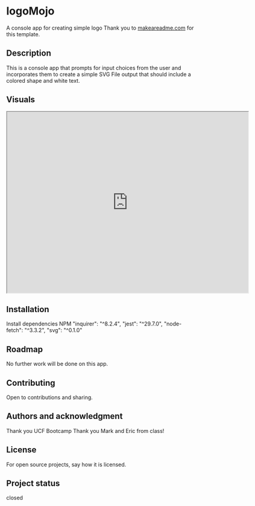 # logoMojo
A console app for creating simple logo
Thank you to [makeareadme.com](https://www.makeareadme.com/) for this template.

## Description
This is a console app that prompts for input choices from the user and incorporates them to create a simple SVG File output that should include a colored shape and white text.


## Visuals
<iframe src="https://drive.google.com/file/d/1wqsrE-9aNnuuChN3MmUowI0qRtTddMDE/preview" width="640" height="480"></iframe>

## Installation
Install dependencies NPM
    "inquirer": "^8.2.4",
    "jest": "^29.7.0",
    "node-fetch": "^3.3.2",
    "svg": "^0.1.0"


## Roadmap
No further work will be done on this app. 

## Contributing
Open to contributions and sharing. 

## Authors and acknowledgment
Thank you UCF Bootcamp
Thank you Mark and Eric from class!

## License
For open source projects, say how it is licensed.

## Project status
closed